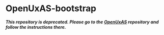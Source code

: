 OpenUxAS-bootstrap
==================

***This repository is deprecated. Please go to the [OpenUxAS](https://github.com/afrl-rq/OpenUxAS) repository and follow the instructions there.***
